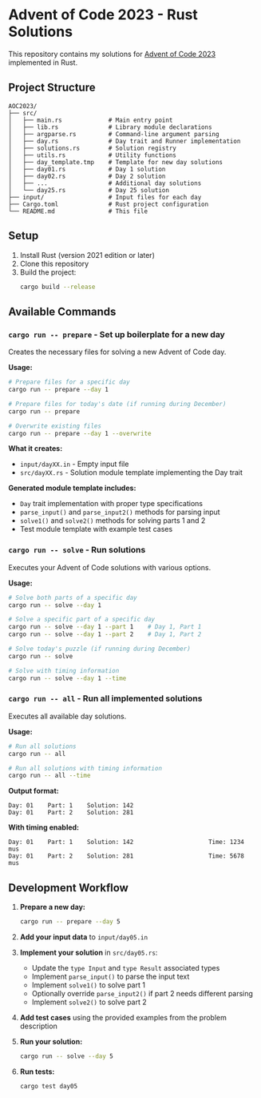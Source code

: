 # Advent of Code 2023 - Rust Solutions

This repository contains my solutions for [Advent of Code 2023](https://adventofcode.com/2023) implemented in Rust.

## Project Structure

```
AOC2023/
├── src/
│   ├── main.rs             # Main entry point
│   ├── lib.rs              # Library module declarations
│   ├── argparse.rs         # Command-line argument parsing
│   ├── day.rs              # Day trait and Runner implementation
│   ├── solutions.rs        # Solution registry
│   ├── utils.rs            # Utility functions
│   ├── day_template.tmp    # Template for new day solutions
│   ├── day01.rs            # Day 1 solution
│   ├── day02.rs            # Day 2 solution
│   ├── ...                 # Additional day solutions
│   └── day25.rs            # Day 25 solution
├── input/                  # Input files for each day
├── Cargo.toml              # Rust project configuration
└── README.md               # This file
```

## Setup

1. Install Rust (version 2021 edition or later)
2. Clone this repository
3. Build the project:
   ```bash
   cargo build --release
   ```

## Available Commands

### `cargo run -- prepare` - Set up boilerplate for a new day

Creates the necessary files for solving a new Advent of Code day.

**Usage:**
```bash
# Prepare files for a specific day
cargo run -- prepare --day 1

# Prepare files for today's date (if running during December)
cargo run -- prepare

# Overwrite existing files
cargo run -- prepare --day 1 --overwrite
```

**What it creates:**
- `input/dayXX.in` - Empty input file
- `src/dayXX.rs` - Solution module template implementing the Day trait

**Generated module template includes:**
- `Day` trait implementation with proper type specifications
- `parse_input()` and `parse_input2()` methods for parsing input
- `solve1()` and `solve2()` methods for solving parts 1 and 2
- Test module template with example test cases

### `cargo run -- solve` - Run solutions

Executes your Advent of Code solutions with various options.

**Usage:**
```bash
# Solve both parts of a specific day
cargo run -- solve --day 1

# Solve a specific part of a specific day
cargo run -- solve --day 1 --part 1    # Day 1, Part 1
cargo run -- solve --day 1 --part 2    # Day 1, Part 2

# Solve today's puzzle (if running during December)
cargo run -- solve

# Solve with timing information
cargo run -- solve --day 1 --time
```

### `cargo run -- all` - Run all implemented solutions

Executes all available day solutions.

**Usage:**
```bash
# Run all solutions
cargo run -- all

# Run all solutions with timing information
cargo run -- all --time
```

**Output format:**
```
Day: 01    Part: 1    Solution: 142                    
Day: 01    Part: 2    Solution: 281                    
```

**With timing enabled:**
```
Day: 01    Part: 1    Solution: 142                     Time: 1234     mus
Day: 01    Part: 2    Solution: 281                     Time: 5678     mus
```

## Development Workflow

1. **Prepare a new day:**
   ```bash
   cargo run -- prepare --day 5
   ```

2. **Add your input data** to `input/day05.in`

3. **Implement your solution** in `src/day05.rs`:
   - Update the `type Input` and `type Result` associated types
   - Implement `parse_input()` to parse the input text
   - Implement `solve1()` to solve part 1
   - Optionally override `parse_input2()` if part 2 needs different parsing
   - Implement `solve2()` to solve part 2

4. **Add test cases** using the provided examples from the problem description

5. **Run your solution:**
   ```bash
   cargo run -- solve --day 5
   ```

6. **Run tests:**
   ```bash
   cargo test day05
   ```
